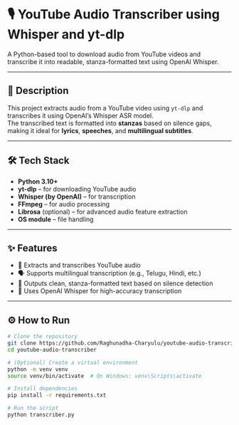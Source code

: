 # 🎙️ YouTube Audio Transcriber using Whisper and yt-dlp

A Python-based tool to download audio from YouTube videos and transcribe it into readable, stanza-formatted text using OpenAI Whisper.

---

## 📌 Description

This project extracts audio from a YouTube video using `yt-dlp` and transcribes it using OpenAI’s Whisper ASR model.  
The transcribed text is formatted into **stanzas** based on silence gaps, making it ideal for **lyrics**, **speeches**, and **multilingual subtitles**.

---

## 🛠️ Tech Stack

- **Python 3.10+**
- **yt-dlp** – for downloading YouTube audio
- **Whisper (by OpenAI)** – for transcription
- **FFmpeg** – for audio processing
- **Librosa** (optional) – for advanced audio feature extraction
- **OS module** – file handling

---

## ✨ Features

- 🎵 Extracts and transcribes YouTube audio
- 🗣️ Supports multilingual transcription (e.g., Telugu, Hindi, etc.)
- 📄 Outputs clean, stanza-formatted text based on silence detection
- 🧠 Uses OpenAI Whisper for high-accuracy transcription

---

## ⚙️ How to Run

```bash
# Clone the repository
git clone https://github.com/Raghunadha-Charyulu/youtube-audio-transcriber.git
cd youtube-audio-transcriber

# (Optional) Create a virtual environment
python -m venv venv
source venv/bin/activate  # On Windows: venv\Scripts\activate

# Install dependencies
pip install -r requirements.txt

# Run the script
python transcriber.py
